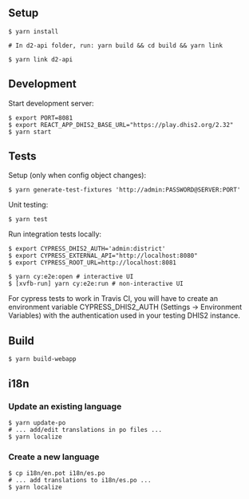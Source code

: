 ## Setup

```
$ yarn install

# In d2-api folder, run: yarn build && cd build && yarn link

$ yarn link d2-api
```

## Development

Start development server:

```
$ export PORT=8081
$ export REACT_APP_DHIS2_BASE_URL="https://play.dhis2.org/2.32"
$ yarn start
```

## Tests

Setup (only when config object changes):

```
$ yarn generate-test-fixtures 'http://admin:PASSWORD@SERVER:PORT'
```

Unit testing:

```
$ yarn test
```

Run integration tests locally:

```
$ export CYPRESS_DHIS2_AUTH='admin:district'
$ export CYPRESS_EXTERNAL_API="http://localhost:8080"
$ export CYPRESS_ROOT_URL=http://localhost:8081

$ yarn cy:e2e:open # interactive UI
$ [xvfb-run] yarn cy:e2e:run # non-interactive UI
```

For cypress tests to work in Travis CI, you will have to create an environment variable CYPRESS_DHIS2_AUTH (Settings -> Environment Variables) with the authentication used in your testing DHIS2 instance.

## Build

```
$ yarn build-webapp
```

## i18n

### Update an existing language

```
$ yarn update-po
# ... add/edit translations in po files ...
$ yarn localize
```

### Create a new language

```
$ cp i18n/en.pot i18n/es.po
# ... add translations to i18n/es.po ...
$ yarn localize
```
